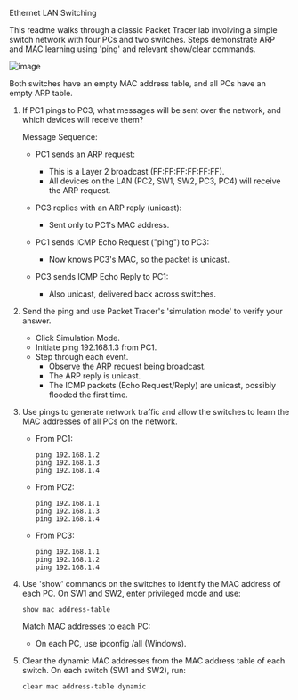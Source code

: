 Ethernet LAN Switching

This readme walks through a classic Packet Tracer lab involving a simple switch network with four PCs and two switches. Steps demonstrate ARP and MAC learning using 'ping' and relevant show/clear commands.

![image](https://github.com/user-attachments/assets/f91764cf-d264-4791-8f99-b7d59d868705)

Both switches have an empty MAC address table, and all PCs have an empty ARP table.

1. If PC1 pings to PC3, what messages will be sent over the network, and which devices will receive them?

   Message Sequence:
   
   - PC1 sends an ARP request:
        - This is a Layer 2 broadcast (FF:FF:FF:FF:FF:FF).
        - All devices on the LAN (PC2, SW1, SW2, PC3, PC4) will receive the ARP request.

    - PC3 replies with an ARP reply (unicast):
        - Sent only to PC1's MAC address.

    - PC1 sends ICMP Echo Request ("ping") to PC3:
        - Now knows PC3's MAC, so the packet is unicast.

    - PC3 sends ICMP Echo Reply to PC1:
        - Also unicast, delivered back across switches.


2. Send the ping and use Packet Tracer's 'simulation mode' to verify your answer.
   
   - Click Simulation Mode.
   - Initiate ping 192.168.1.3 from PC1.
   - Step through each event.
       - Observe the ARP request being broadcast.
       - The ARP reply is unicast.
       - The ICMP packets (Echo Request/Reply) are unicast, possibly flooded the first time.
    
         
3. Use pings to generate network traffic and allow the switches to learn the MAC addresses 
   of all PCs on the network.
   
   - From PC1:
     ```
     ping 192.168.1.2
     ping 192.168.1.3
     ping 192.168.1.4
     ```
   - From PC2:
     ```
     ping 192.168.1.1
     ping 192.168.1.3
     ping 192.168.1.4
     ```
   - From PC3:
     ```
     ping 192.168.1.1
     ping 192.168.1.2
     ping 192.168.1.4
     ```
     
4. Use 'show' commands on the switches to identify the MAC address of each PC.
   On SW1 and SW2, enter privileged mode and use:
   ```
   show mac address-table
   ```
   Match MAC addresses to each PC:
   - On each PC, use ipconfig /all (Windows).


5. Clear the dynamic MAC addresses from the MAC address table of each switch.
   On each switch (SW1 and SW2), run:
   ```
   clear mac address-table dynamic
   ```
